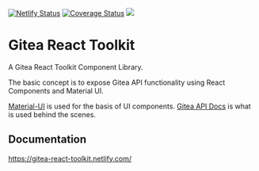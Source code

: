 [![Netlify Status](https://api.netlify.com/api/v1/badges/bdf2f405-9184-49b6-a40c-a6e441e01161/deploy-status)](https://app.netlify.com/sites/gitea-react-toolkit/deploys)
[![Coverage Status](https://coveralls.io/repos/github/unfoldingWord/gitea-react-toolkit/badge.svg?branch=master)](https://coveralls.io/github/unfoldingWord/gitea-react-toolkit?branch=master)
![](https://github.com/unfoldingWord/gitea-react-toolkit/workflows/Install%2C%20Build%20%26%20Run%20Cypress/badge.svg)


# Gitea React Toolkit

A Gitea React Toolkit Component Library.

The basic concept is to expose Gitea API functionality using React Components and Material UI.

[Material-UI](https://material-ui.com/) is used for the basis of UI components.
[Gitea API Docs](https://try.gitea.io/api/swagger#/) is what is used behind the scenes.

## Documentation
https://gitea-react-toolkit.netlify.com/
